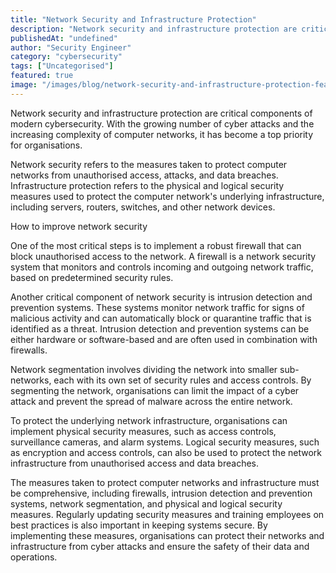 ```yaml
---
title: "Network Security and Infrastructure Protection"
description: "Network security and infrastructure protection are critical components of modern cybersecurity. With the growing number of cyber attacks and the increasing comp..."
publishedAt: "undefined"
author: "Security Engineer"
category: "cybersecurity"
tags: ["Uncategorised"]
featured: true
image: "/images/blog/network-security-and-infrastructure-protection-featured.jpeg"
---
```


Network security and infrastructure protection are critical components of modern cybersecurity. With the growing number of cyber attacks and the increasing complexity of computer networks, it has become a top priority for organisations.

Network security refers to the measures taken to protect computer networks from unauthorised access, attacks, and data breaches. Infrastructure protection refers to the physical and logical security measures used to protect the computer network's underlying infrastructure, including servers, routers, switches, and other network devices.

How to improve network security

One of the most critical steps is to implement a robust firewall that can block unauthorised access to the network. A firewall is a network security system that monitors and controls incoming and outgoing network traffic, based on predetermined security rules.

Another critical component of network security is intrusion detection and prevention systems. These systems monitor network traffic for signs of malicious activity and can automatically block or quarantine traffic that is identified as a threat. Intrusion detection and prevention systems can be either hardware or software-based and are often used in combination with firewalls.

Network segmentation involves dividing the network into smaller sub-networks, each with its own set of security rules and access controls. By segmenting the network, organisations can limit the impact of a cyber attack and prevent the spread of malware across the entire network.

To protect the underlying network infrastructure, organisations can implement physical security measures, such as access controls, surveillance cameras, and alarm systems. Logical security measures, such as encryption and access controls, can also be used to protect the network infrastructure from unauthorised access and data breaches.

The measures taken to protect computer networks and infrastructure must be comprehensive, including firewalls, intrusion detection and prevention systems, network segmentation, and physical and logical security measures. Regularly updating security measures and training employees on best practices is also important in keeping systems secure. By implementing these measures, organisations can protect their networks and infrastructure from cyber attacks and ensure the safety of their data and operations.
